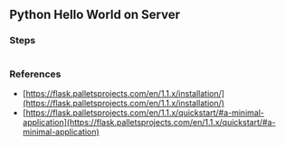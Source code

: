 ## Python Hello World on Server
### Steps
```

```

### References

 - [https://flask.palletsprojects.com/en/1.1.x/installation/](https://flask.palletsprojects.com/en/1.1.x/installation/)
 - [https://flask.palletsprojects.com/en/1.1.x/quickstart/#a-minimal-application](https://flask.palletsprojects.com/en/1.1.x/quickstart/#a-minimal-application)

<!--stackedit_data:
eyJoaXN0b3J5IjpbMTI4NDc3MzkzN119
-->